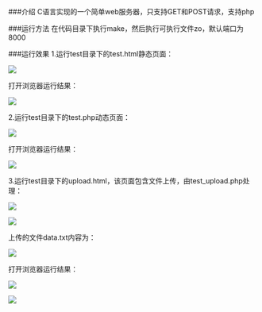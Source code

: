 
###介绍
C语言实现的一个简单web服务器，只支持GET和POST请求，支持php

###运行方法
在代码目录下执行make，然后执行可执行文件zo，默认端口为8000

###运行效果
1.运行test目录下的test.html静态页面：

![](https://github.com/jaykizhou/php-server/blob/master/readme-img/5.png)

打开浏览器运行结果：

![](https://github.com/jaykizhou/php-server/blob/master/readme-img/6.png)

2.运行test目录下的test.php动态页面：

![](https://github.com/jaykizhou/php-server/blob/master/readme-img/21.png)

打开浏览器运行结果：

![](https://github.com/jaykizhou/php-server/blob/master/readme-img/7.png)

3.运行test目录下的upload.html，该页面包含文件上传，由test_upload.php处理：

![](https://github.com/jaykizhou/php-server/blob/master/readme-img/22.png)

![](https://github.com/jaykizhou/php-server/blob/master/readme-img/23.png)

上传的文件data.txt内容为：

![](https://github.com/jaykizhou/php-server/blob/master/readme-img/24.png)

打开浏览器运行结果：

![](https://github.com/jaykizhou/php-server/blob/master/readme-img/24.png)

![](https://github.com/jaykizhou/php-server/blob/master/readme-img/24.png)
